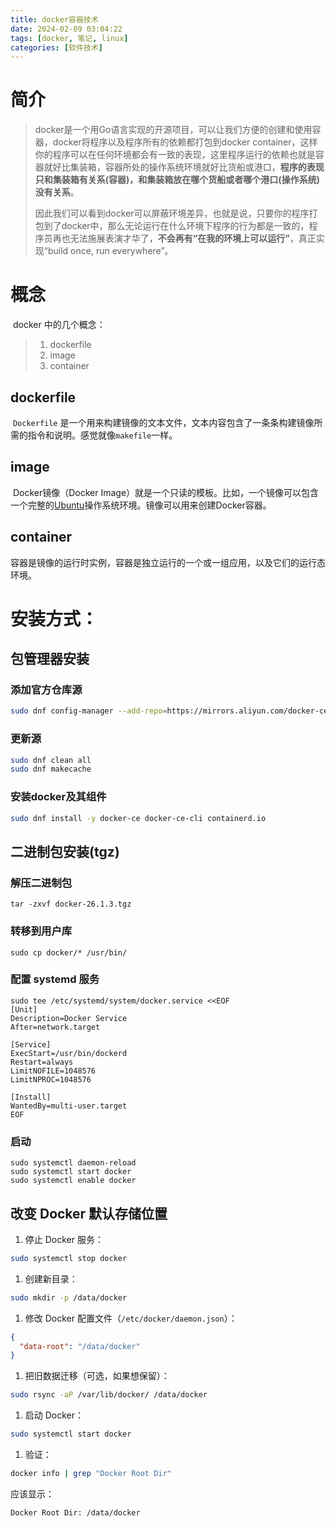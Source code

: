 ```yaml
---
title: docker容器技术
date: 2024-02-09 03:04:22
tags: [docker, 笔记, linux]
categories: [软件技术]
---
```


# 简介

> ​				docker是一个用Go语言实现的开源项目，可以让我们方便的创建和使用容器，docker将程序以及程序所有的依赖都打包到docker container，这样你的程序可以在任何环境都会有一致的表现，这里程序运行的依赖也就是容器就好比集装箱，容器所处的操作系统环境就好比货船或港口，**程序的表现只和集装箱有关系(容器)，和集装箱放在哪个货船或者哪个港口(操作系统)没有关系**。
>
> ​				因此我们可以看到docker可以屏蔽环境差异，也就是说，只要你的程序打包到了docker中，那么无论运行在什么环境下程序的行为都是一致的，程序员再也无法施展表演才华了，**不会再有“在我的环境上可以运行”**，真正实现“build once, run everywhere”。

# 概念

​	docker 中的几个概念：

> 1. dockerfile
> 2. image
> 3. container

## dockerfile

​	`Dockerfile` 是一个用来构建镜像的文本文件，文本内容包含了一条条构建镜像所需的指令和说明。感觉就像`makefile`一样。

## image

​	Docker镜像（Docker Image）就是一个只读的模板。比如，一个镜像可以包含一个完整的[Ubuntu](https://so.csdn.net/so/search?q=Ubuntu&spm=1001.2101.3001.7020)操作系统环境。镜像可以用来创建Docker容器。

## container

​	容器是镜像的运行时实例，容器是独立运行的一个或一组应用，以及它们的运行态环境。

# 	安装方式：

## 包管理器安装

### 添加官方仓库源

```bash
sudo dnf config-manager --add-repo=https://mirrors.aliyun.com/docker-ce/linux/centos/docker-ce.repo
```

### 更新源

```bash
sudo dnf clean all
sudo dnf makecache
```



### 安装docker及其组件

```bash
sudo dnf install -y docker-ce docker-ce-cli containerd.io
```







## 二进制包安装(tgz)

### 解压二进制包

```
tar -zxvf docker-26.1.3.tgz
```

### 转移到用户库

```
sudo cp docker/* /usr/bin/
```

### 配置 systemd 服务

```
sudo tee /etc/systemd/system/docker.service <<EOF
[Unit]
Description=Docker Service
After=network.target

[Service]
ExecStart=/usr/bin/dockerd
Restart=always
LimitNOFILE=1048576
LimitNPROC=1048576

[Install]
WantedBy=multi-user.target
EOF
```

### 启动

```
sudo systemctl daemon-reload
sudo systemctl start docker
sudo systemctl enable docker
```

## 改变 Docker 默认存储位置

1. 停止 Docker 服务：

```bash
sudo systemctl stop docker
```

1. 创建新目录：

```bash
sudo mkdir -p /data/docker
```

1. 修改 Docker 配置文件（`/etc/docker/daemon.json`）：

```json
{
  "data-root": "/data/docker"
}
```

1. 把旧数据迁移（可选，如果想保留）：

```bash
sudo rsync -aP /var/lib/docker/ /data/docker
```

1. 启动 Docker：

```bash
sudo systemctl start docker
```

1. 验证：

```bash
docker info | grep "Docker Root Dir"
```

应该显示：

```bash
Docker Root Dir: /data/docker
```

